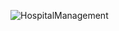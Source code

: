 ![HospitalManagement](https://github.com/user-attachments/assets/e36f2555-8c58-474a-b503-b7fd076901e1)
